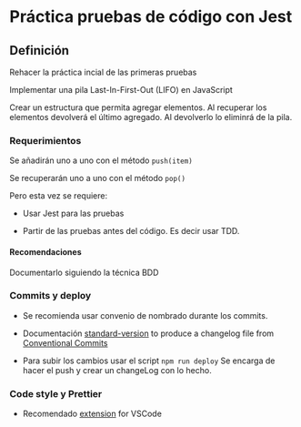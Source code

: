 # Práctica pruebas de código con Jest

## Definición
Rehacer la práctica incial de las primeras pruebas

Implementar una pila Last-In-First-Out (LIFO) en JavaScript

Crear un estructura que permita agregar elementos. Al recuperar los elementos devolverá el último agregado. Al devolverlo lo eliminrá de la pila.

### Requerimientos

Se añadirán uno a uno con el método `push(item)`

Se recuperarán uno a uno con el método `pop()`

Pero esta vez se requiere:

  - Usar Jest para las pruebas

  - Partir de las pruebas antes del código. Es decir usar TDD.
  
#### Recomendaciones

Documentarlo siguiendo la técnica BDD

### Commits y deploy

- Se recomienda usar convenio de nombrado durante los commits.

- Documentación [standard-version](https://www.npmjs.com/package/standard-version) to produce a changelog file from [Conventional Commits](https://www.conventionalcommits.org/en/v1.0.0-beta.4/)

- Para subir los cambios usar el script `npm run deploy` Se encarga de hacer el push y crear un changeLog con lo hecho.

### Code style y Prettier

-  Recomendado [extension](https://github.com/prettier/prettier-vscode) for VSCode
